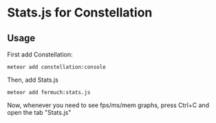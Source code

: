 # Stats.js for Constellation

## Usage

First add Constellation:

```
meteor add constellation:console
```

Then, add Stats.js

```
meteor add fermuch:stats.js
```

Now, whenever you need to see fps/ms/mem graphs, press Ctrl+C and open the tab "Stats.js"